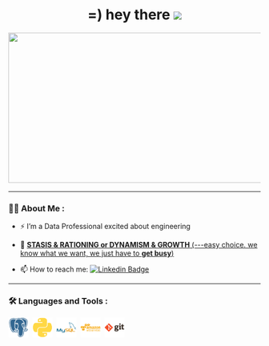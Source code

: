  <div id="header" align="center">
 <h1>
  =) hey there
  <img src="https://media.giphy.com/media/hvRJCLFzcasrR4ia7z/giphy.gif" width="50px"/>
</h1>
</div>
<div align="center">
  <img src="https://media.giphy.com/media/dWesBcTLavkZuG35MI/giphy.gif" width="600" height="300"/>
</div>

---

### :man_technologist: About Me :

- :zap: I’m a Data Professional excited about engineering

- :seedling: [**STASIS & RATIONING or DYNAMISM & GROWTH** (---easy choice. we know what we want, we just have to **get busy**)](https://github.com/EbookFoundation/free-programming-books) 

- :mailbox: How to reach me: [![Linkedin Badge](https://img.shields.io/badge/-KTurau-blue?style=flat&logo=Linkedin&logoColor=white)](https://www.linkedin.com/in/kiryl-turau-abb022177/)

---

### :hammer_and_wrench: Languages and Tools :
<div>
  <img src="https://github.com/devicons/devicon/blob/master/icons/postgresql/postgresql-plain.svg" title="PostgreSQL" alt="PostgreSQL" width="40" height="40"/>&nbsp;
  <img src="https://github.com/devicons/devicon/blob/master/icons/python/python-plain.svg" title="Python"  alt="Python" width="40" height="40"/>&nbsp;
  <img src="https://github.com/devicons/devicon/blob/master/icons/mysql/mysql-original-wordmark.svg" title="MySQL"  alt="MySQL" width="40" height="40"/>&nbsp;
  <img src="https://github.com/devicons/devicon/blob/master/icons/amazonwebservices/amazonwebservices-plain-wordmark.svg" title="AWS" alt="AWS" width="40" height="40"/>&nbsp;
  <img src="https://github.com/devicons/devicon/blob/master/icons/git/git-original-wordmark.svg" title="Git" **alt="Git" width="40" height="40"/>
</div>
